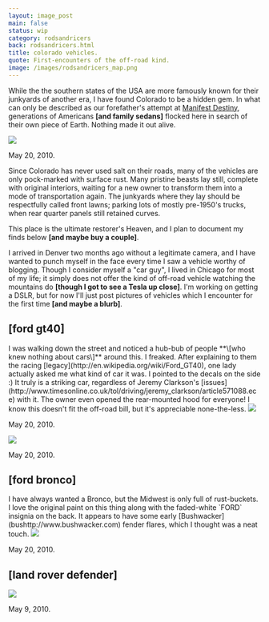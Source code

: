 ```yaml
---
layout: image_post
main: false
status: wip
category: rodsandricers
back: rodsandricers.html
title: colorado vehicles.
quote: First-encounters of the off-road kind.
image: /images/rodsandricers_map.png
---
```


While the the southern states of the USA are more famously known for their junkyards of another era, I have found Colorado to be a hidden gem.  In what can only be described as our forefather's attempt at [Manifest Destiny](http://en.wikipedia.org/wiki/Manifest_Destiny), generations of Americans **\[and family sedans\]** flocked here in search of their own piece of Earth. Nothing made it out alive.  

<img class="inline" src="http://franklovecchio.s3.amazonaws.com/images/frank.lovecch.io/rodsandricers/colorado_vehicles-01.jpg"/>
<p class="img-caption">May 20, 2010.</p>
<!--
<img class="story" src="http://dadeindustries.com/rods_and_ricers/images/colorado_mecca.jpg" />
-->

Since Colorado has never used salt on their roads, many of the vehicles are only pock-marked with surface rust. Many pristine beasts lay still, complete with original interiors, waiting for a new owner to transform them into a mode of transportation again. The junkyards where they lay should be respectfully called front lawns; parking lots of mostly pre-1950's trucks, when rear quarter panels still retained curves. 

This place is the ultimate restorer's Heaven, and I plan to document my finds below **\[and maybe buy a couple\]**. 

I arrived in Denver two months ago without a legitimate camera, and I have wanted to punch myself in the face every time I saw a vehicle worthy of blogging.  Though I consider myself a "car guy", I lived in Chicago for most of my life; it simply does not offer the kind of off-road vehicle watching the mountains do **\[though I got to see a Tesla up close\]**.  I'm working on getting a DSLR, but for now I'll just post pictures of vehicles which I encounter for the first time **\[and maybe a blurb\]**.

<h2>[ford gt40]</h2>
I was walking down the street and noticed a hub-bub of people **\[who knew nothing about cars\]** around this.  I freaked.  After explaining to them the racing [legacy](http://en.wikipedia.org/wiki/Ford_GT40), one lady actually asked me what kind of car it was.  I pointed to the decals on the side :)  It truly is a striking car, regardless of Jeremy Clarkson's  [issues](http://www.timesonline.co.uk/tol/driving/jeremy_clarkson/article571088.ece) with it.  The owner even opened the rear-mounted hood for everyone!  I know this doesn't fit the off-road bill, but it's appreciable none-the-less.

<img class="inline" src="http://franklovecchio.s3.amazonaws.com/images/frank.lovecch.io/rodsandricers/colorado_vehicles-02.jpg"/>
<p class="img-caption">May 20, 2010.</p>
<img class="inline" src="http://franklovecchio.s3.amazonaws.com/images/frank.lovecch.io/rodsandricers/colorado_vehicles-03.jpg"/>
<p class="img-caption">May 20, 2010.</p>
<!--
<img class="story" src="http://dadeindustries.com/rods_and_ricers/images/gt40_1.jpg">
<img class="story" src="http://dadeindustries.com/rods_and_ricers/images/gt40_2.jpg">
-->

<h2>[ford bronco]</h2>
I have always wanted a Bronco, but the Midwest is only full of rust-buckets.  I love the original paint on this thing along with the faded-white `FORD` insignia on the back.  It appears to have some early [Bushwacker](bushttp://www.bushwacker.com) fender flares, which I thought was a neat touch.  

<img class="inline" src="http://franklovecchio.s3.amazonaws.com/images/frank.lovecch.io/rodsandricers/colorado_vehicles-04.jpg"/>
<p class="img-caption">May 20, 2010.</p>
<!--
<img class="story" src="http://dadeindustries.com/rods_and_ricers/images/lifted_bronco.jpg">
-->

<h2>[land rover defender]</h2>
<img class="inline" src="http://franklovecchio.s3.amazonaws.com/images/frank.lovecch.io/rodsandricers/colorado_vehicles-05.jpg"/>
<p class="img-caption">May 9, 2010.</p>

<!--
<img class="story" src="http://dadeindustries.com/rods_and_ricers/images/defender.jpg">
-->